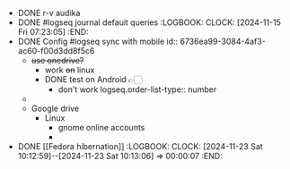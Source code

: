 - DONE r-v audika
- DONE  #logseq journal defauit queries
  :LOGBOOK:
  CLOCK: [2024-11-15 Fri 07:23:05]
  :END:
- DONE Config #logseq sync with mobile
  id:: 6736ea99-3084-4af3-ac60-f00d3dd8f5c6
	- ~~use onedrive?~~
		- work ~~on~~ linux
		- DONE test on Android 👉🏻
			- don't work
			  logseq.order-list-type:: number
	-
	- Google drive
		- Linux
			- gnome online accounts
			-
- DONE [[Fedora hibernation]]
  :LOGBOOK:
  CLOCK: [2024-11-23 Sat 10:12:59]--[2024-11-23 Sat 10:13:06] =>  00:00:07
  :END: